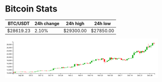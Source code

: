 # Bitcoin Stats

BTC/USDT|24h change|24h high|24h low|
|---|---|---|---|
|$28619.23|2.10%|$29300.00|$27850.00|

<img src="./chart.svg">
